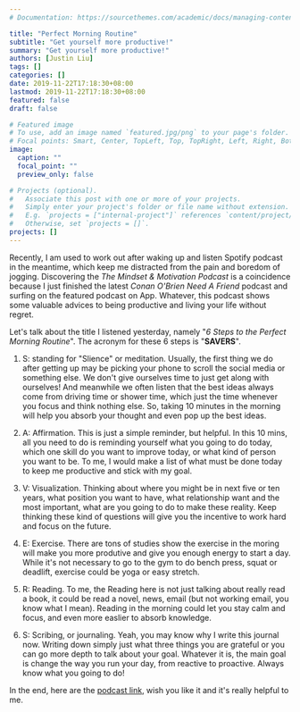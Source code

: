 ```yaml
---
# Documentation: https://sourcethemes.com/academic/docs/managing-content/

title: "Perfect Morning Routine"
subtitle: "Get yourself more productive!"
summary: "Get yourself more productive!"
authors: [Justin Liu]
tags: []
categories: []
date: 2019-11-22T17:18:30+08:00
lastmod: 2019-11-22T17:18:30+08:00
featured: false
draft: false

# Featured image
# To use, add an image named `featured.jpg/png` to your page's folder.
# Focal points: Smart, Center, TopLeft, Top, TopRight, Left, Right, BottomLeft, Bottom, BottomRight.
image:
  caption: ""
  focal_point: ""
  preview_only: false

# Projects (optional).
#   Associate this post with one or more of your projects.
#   Simply enter your project's folder or file name without extension.
#   E.g. `projects = ["internal-project"]` references `content/project/deep-learning/index.md`.
#   Otherwise, set `projects = []`.
projects: []
---
```


Recently, I am used to work out after waking up and listen Spotify podcast in the meantime, which keep me distracted from the pain and boredom of jogging. Discovering the *The Mindset & Motivation Podcast* is a coincidence because I just finished the latest *Conan O'Brien Need A Friend* podcast and surfing on the featured podcast on App. Whatever, this podcast shows some valuable advices to being productive and living your life without regret.

Let's talk about the title I listened yesterday, namely "*6 Steps to the Perfect Morning Routine*". The acronym for these 6 steps is "**SAVERS**".

1. S: standing for "Slience" or meditation. Usually, the first thing we do after getting up may be picking your phone to scroll the social media or something else. We don't give ourselves time to just get along with ourselves! And meanwhile we often listen that the best ideas always come from driving time or shower time, which just the time whenever you focus and think nothing else. So, taking 10 minutes in the morning will help you absorb your thought and even pop up the best ideas.

2. A: Affirmation. This is just a simple reminder, but helpful. In this 10 mins, all you need to do is reminding yourself what you going to do today, which one skill do you want to improve today, or what kind of person you want to be. To me, I would make a list of what must be done today to keep me productive and stick with my goal.

3. V: Visualization. Thinking about where you might be in next five or ten years, what position you want to have, what relationship want and the most important, what are you going to do to make these reality. Keep thinking these kind of questions will give you the incentive to work hard and focus on the future.

4. E: Exercise. There are tons of studies show the exercise in the moring will make you more produtive and give you enough energy to start a day. While it's not necessary to go to the gym to do bench press, squat or deadlift, exercise could be yoga or easy stretch.

5. R: Reading. To me, the Reading here is not just talking about really read a book, it could be read a novel, news, email (but not working email, you know what I mean). Reading in the morning could let you stay calm and focus, and even more easlier to absorb knowledge.

6. S: Scribing, or journaling. Yeah, you may know why I write this journal now. Writing down simply just what three things you are grateful or you can go more depth to talk about your goal. Whatever it is, the main goal is change the way you run your day, from reactive to proactive. Always know what you going to do!

In the end, here are the [podcast link](https://mwfmotivation.libsyn.com/), wish you like it and it's really helpful to me.
